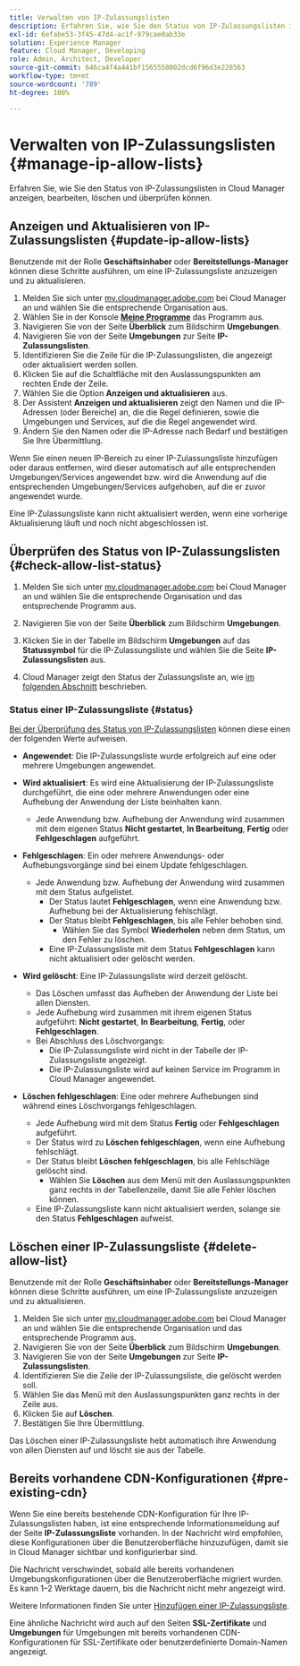 ```yaml
---
title: Verwalten von IP-Zulassungslisten
description: Erfahren Sie, wie Sie den Status von IP-Zulassungslisten in Cloud Manager anzeigen, bearbeiten, löschen und überprüfen können.
exl-id: 6efabe53-3f45-47d4-ac1f-979cae0ab33e
solution: Experience Manager
feature: Cloud Manager, Developing
role: Admin, Architect, Developer
source-git-commit: 646ca4f4a441bf1565558002dcd6f96d3e228563
workflow-type: tm+mt
source-wordcount: '789'
ht-degree: 100%

---
```


# Verwalten von IP-Zulassungslisten {#manage-ip-allow-lists}

Erfahren Sie, wie Sie den Status von IP-Zulassungslisten in Cloud Manager anzeigen, bearbeiten, löschen und überprüfen können.

## Anzeigen und Aktualisieren von IP-Zulassungslisten {#update-ip-allow-lists}

Benutzende mit der Rolle **Geschäftsinhaber** oder **Bereitstellungs-Manager** können diese Schritte ausführen, um eine IP-Zulassungsliste anzuzeigen und zu aktualisieren.

1. Melden Sie sich unter [my.cloudmanager.adobe.com](https://my.cloudmanager.adobe.com/) bei Cloud Manager an und wählen Sie die entsprechende Organisation aus.
1. Wählen Sie in der Konsole **[Meine Programme](/help/implementing/cloud-manager/navigation.md#my-programs)** das Programm aus.
1. Navigieren Sie von der Seite **Überblick** zum Bildschirm **Umgebungen**.
1. Navigieren Sie von der Seite **Umgebungen** zur Seite **IP-Zulassungslisten**.
1. Identifizieren Sie die Zeile für die IP-Zulassungslisten, die angezeigt oder aktualisiert werden sollen.
1. Klicken Sie auf die Schaltfläche mit den Auslassungspunkten am rechten Ende der Zeile.
1. Wählen Sie die Option **Anzeigen und aktualisieren** aus.
1. Der Assistent **Anzeigen und aktualisieren** zeigt den Namen und die IP-Adressen (oder Bereiche) an, die die Regel definieren, sowie die Umgebungen und Services, auf die die Regel angewendet wird.
1. Ändern Sie den Namen oder die IP-Adresse nach Bedarf und bestätigen Sie Ihre Übermittlung.

Wenn Sie einen neuen IP-Bereich zu einer IP-Zulassungsliste hinzufügen oder daraus entfernen, wird dieser automatisch auf alle entsprechenden Umgebungen/Services angewendet bzw. wird die Anwendung auf die entsprechenden Umgebungen/Services aufgehoben, auf die er zuvor angewendet wurde.

Eine IP-Zulassungsliste kann nicht aktualisiert werden, wenn eine vorherige Aktualisierung läuft und noch nicht abgeschlossen ist.

## Überprüfen des Status von IP-Zulassungslisten {#check-allow-list-status}

1. Melden Sie sich unter [my.cloudmanager.adobe.com](https://my.cloudmanager.adobe.com/) bei Cloud Manager an und wählen Sie die entsprechende Organisation und das entsprechende Programm aus.

1. Navigieren Sie von der Seite **Überblick** zum Bildschirm **Umgebungen**.

1. Klicken Sie in der Tabelle im Bildschirm **Umgebungen** auf das **Statussymbol** für die IP-Zulassungsliste und wählen Sie die Seite **IP-Zulassungslisten** aus.

1. Cloud Manager zeigt den Status der Zulassungsliste an, wie [im folgenden Abschnitt](#status) beschrieben.

### Status einer IP-Zulassungsliste {#status}

[Bei der Überprüfung des Status von IP-Zulassungslisten](#check-allow-list-status) können diese einen der folgenden Werte aufweisen.

* **Angewendet**: Die IP-Zulassungsliste wurde erfolgreich auf eine oder mehrere Umgebungen angewendet.

* **Wird aktualisiert**: Es wird eine Aktualisierung der IP-Zulassungsliste durchgeführt, die eine oder mehrere Anwendungen oder eine Aufhebung der Anwendung der Liste beinhalten kann.

   * Jede Anwendung bzw. Aufhebung der Anwendung wird zusammen mit dem eigenen Status **Nicht gestartet**, **In Bearbeitung**, **Fertig** oder **Fehlgeschlagen** aufgeführt.

* **Fehlgeschlagen**: Ein oder mehrere Anwendungs- oder Aufhebungsvorgänge sind bei einem Update fehlgeschlagen.
   * Jede Anwendung bzw. Aufhebung der Anwendung wird zusammen mit dem Status aufgelistet.
      * Der Status lautet **Fehlgeschlagen**, wenn eine Anwendung bzw. Aufhebung bei der Aktualisierung fehlschlägt.
      * Der Status bleibt **Fehlgeschlagen**, bis alle Fehler behoben sind.
         * Wählen Sie das Symbol **Wiederholen** neben dem Status, um den Fehler zu löschen.
      * Eine IP-Zulassungsliste mit dem Status **Fehlgeschlagen** kann nicht aktualisiert oder gelöscht werden.

* **Wird gelöscht**: Eine IP-Zulassungsliste wird derzeit gelöscht.
   * Das Löschen umfasst das Aufheben der Anwendung der Liste bei allen Diensten.
   * Jede Aufhebung wird zusammen mit ihrem eigenen Status aufgeführt: **Nicht gestartet**, **In Bearbeitung**, **Fertig**, oder **Fehlgeschlagen**.
   * Bei Abschluss des Löschvorgangs:
      * Die IP-Zulassungsliste wird nicht in der Tabelle der IP-Zulassungsliste angezeigt.
      * Die IP-Zulassungsliste wird auf keinen Service im Programm in Cloud Manager angewendet.

* **Löschen fehlgeschlagen**: Eine oder mehrere Aufhebungen sind während eines Löschvorgangs fehlgeschlagen.

   * Jede Aufhebung wird mit dem Status **Fertig** oder **Fehlgeschlagen** aufgeführt.
   * Der Status wird zu **Löschen fehlgeschlagen**, wenn eine Aufhebung fehlschlägt.
   * Der Status bleibt **Löschen fehlgeschlagen**, bis alle Fehlschläge gelöscht sind.
      * Wählen Sie **Löschen** aus dem Menü mit den Auslassungspunkten ganz rechts in der Tabellenzeile, damit Sie alle Fehler löschen können.
   * Eine IP-Zulassungsliste kann nicht aktualisiert werden, solange sie den Status **Fehlgeschlagen** aufweist.

## Löschen einer IP-Zulassungsliste {#delete-allow-list}

Benutzende mit der Rolle **Geschäftsinhaber** oder **Bereitstellungs-Manager** können diese Schritte ausführen, um eine IP-Zulassungsliste anzuzeigen und zu aktualisieren.

1. Melden Sie sich unter [my.cloudmanager.adobe.com](https://my.cloudmanager.adobe.com/) bei Cloud Manager an und wählen Sie die entsprechende Organisation und das entsprechende Programm aus.
1. Navigieren Sie von der Seite **Überblick** zum Bildschirm **Umgebungen**.
1. Navigieren Sie von der Seite **Umgebungen** zur Seite **IP-Zulassungslisten**.
1. Identifizieren Sie die Zeile der IP-Zulassungsliste, die gelöscht werden soll.
1. Wählen Sie das Menü mit den Auslassungspunkten ganz rechts in der Zeile aus.
1. Klicken Sie auf **Löschen**.
1. Bestätigen Sie Ihre Übermittlung.

Das Löschen einer IP-Zulassungsliste hebt automatisch ihre Anwendung von allen Diensten auf und löscht sie aus der Tabelle.

## Bereits vorhandene CDN-Konfigurationen {#pre-existing-cdn}

Wenn Sie eine bereits bestehende CDN-Konfiguration für Ihre IP-Zulassungslisten haben, ist eine entsprechende Informationsmeldung auf der Seite **IP-Zulassungsliste** vorhanden. In der Nachricht wird empfohlen, diese Konfigurationen über die Benutzeroberfläche hinzuzufügen, damit sie in Cloud Manager sichtbar und konfigurierbar sind.

Die Nachricht verschwindet, sobald alle bereits vorhandenen Umgebungskonfigurationen über die Benutzeroberfläche migriert wurden. Es kann 1–2 Werktage dauern, bis die Nachricht nicht mehr angezeigt wird.

Weitere Informationen finden Sie unter [Hinzufügen einer IP-Zulassungsliste](/help/implementing/cloud-manager/ip-allow-lists/add-ip-allow-lists.md).

Eine ähnliche Nachricht wird auch auf den Seiten **SSL-Zertifikate** und **Umgebungen** für Umgebungen mit bereits vorhandenen CDN-Konfigurationen für SSL-Zertifikate oder benutzerdefinierte Domain-Namen angezeigt.
